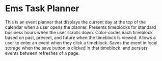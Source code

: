 # Ems Task Planner

This is an event planner that displays the current day at the top of the calendar when a user opens the planner. Presents timeblocks for standard business hours when the user scrolls down. Color-codes each timeblock based on past, present, and future when the timeblock is viewed. Allows a user to enter an event when they click a timeblock. Saves the event in local storage when the save button is clicked in that timeblock. and persists events between refreshes of a page.

